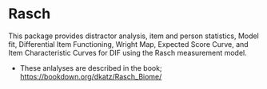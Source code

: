 # Rasch
This package provides distractor analysis, item and person statistics, Model fit, Differential Item Functioning, Wright Map, Expected Score Curve, and Item Characteristic Curves for DIF using the Rasch measurement model.

* These anlalyses are described in the book;
https://bookdown.org/dkatz/Rasch_Biome/
